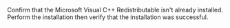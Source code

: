 Confirm that the Microsoft Visual C++ Redistributable isn't already installed. 
Perform the installation then verify that the installation was successful.
